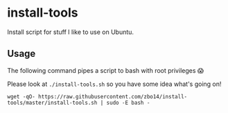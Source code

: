 # install-tools

Install script for stuff I like to use on Ubuntu.

## Usage

The following command pipes a script to bash with root privileges 😱

Please look at `./install-tools.sh` so you have some idea what's going on!

`wget -qO- https://raw.githubusercontent.com/zbo14/install-tools/master/install-tools.sh | sudo -E bash -`
